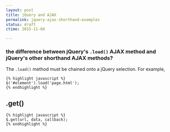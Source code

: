 ```yaml
---
layout: post
title: jQuery and AJAX
permalink: jquery-ajax-shorthand-examples
status: draft
ctime: 2015-11-04

---
```


### the difference between jQuery's `.load()` AJAX method and jQuery's other shorthand AJAX methods?
The `.load()` method must be chained onto a jQuery selection. For example, 

    {% highlight javascript %}
	$('#element').load('page.html');
    {% endhighlight %}
    
.get()
---

    {% highlight javascript %}
	$.get(url, data, callback);
    {% endhighlight %}
